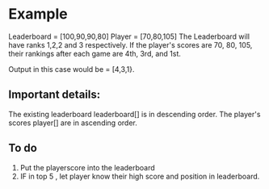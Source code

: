 # Example

Leaderboard = [100,90,90,80]
Player = [70,80,105]
The Leaderboard will have ranks 1,2,2 and 3 respectively. If the player's scores are 70, 80, 105, their rankings after each game are 4th, 3rd, and 1st.

Output in this case would be = [4,3,1}.

## Important details:

The existing leaderboard leaderboard[] is in descending order.
The player's scores player[] are in ascending order.

## To do

1. Put the playerscore into the leaderboard
2. IF in top 5 , let player know their high score and position in leaderboard.
